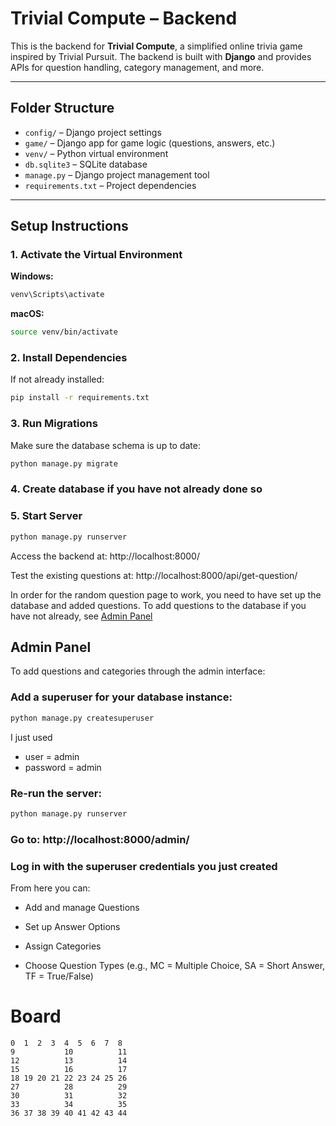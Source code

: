 # Trivial Compute – Backend

This is the backend for **Trivial Compute**, a simplified online trivia game inspired by Trivial Pursuit. The backend is built with **Django** and provides APIs for question handling, category management, and more.

---

## Folder Structure

- `config/` – Django project settings  
- `game/` – Django app for game logic (questions, answers, etc.)  
- `venv/` – Python virtual environment  
- `db.sqlite3` – SQLite database  
- `manage.py` – Django project management tool  
- `requirements.txt` – Project dependencies

---

## Setup Instructions

### 1. Activate the Virtual Environment

**Windows:**
```bash
venv\Scripts\activate
```
**macOS:** 
```bash
source venv/bin/activate
```

### 2. Install Dependencies

If not already installed:
```bash
pip install -r requirements.txt
```

### 3. Run Migrations

Make sure the database schema is up to date:

```bash
python manage.py migrate
```

### 4. Create database if you have not already done so

### 5. Start Server

```bash
python manage.py runserver
```
Access the backend at:
http://localhost:8000/

Test the existing questions at:
http://localhost:8000/api/get-question/ 

In order for the random question page to work, you need to have set up the database and added questions. To add questions to the database if you have not already, see [Admin Panel](#admin-panel)

## Admin Panel

To add questions and categories through the admin interface:

### Add a superuser for your database instance:

```bash
python manage.py createsuperuser
```

I just used 
- user = admin
- password = admin

### Re-run the server:

```bash
python manage.py runserver
```

### Go to: http://localhost:8000/admin/

### Log in with the superuser credentials you just created

From here you can:

- Add and manage Questions

- Set up Answer Options

- Assign Categories

- Choose Question Types (e.g., MC = Multiple Choice, SA = Short Answer, TF = True/False)



# Board
```
0  1  2  3  4  5  6  7  8
9           10          11
12          13          14
15          16          17
18 19 20 21 22 23 24 25 26
27          28          29
30          31          32
33          34          35
36 37 38 39 40 41 42 43 44 
```